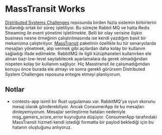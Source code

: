 # MassTransit Works

[Distributed Systems Challenges](https://github.com/buraksenyurt/DistributedChallenge) reposunda birden fazla sistemin birbirlerini kullandığı ortak bir süreç işletiliyor. Bu süreçte Rabbit MQ ve hatta Redis Streaming ile event yönetimi işletilmekte. Belli bir olay verisine ilişkin business nesne örneğinin çalıştırılmasında ise kendi yazdığım basit bir mekanizma çalıştırılıyor. [MassTransit](https://masstransit.io/) paketinin özellikle bu tür senaryolarda mesajları yönetmek, alıp vermek gibi açılardan daha kolay bir kullanım sağladığı ifade edilmekte. RabbitMQ ile ilgili kütüphaneleri kullanırken ele alınan bazı low-level sayılabilecek ayarlamalara da gerek olmadığından nispeten kolay bir kullanım sağlıyor. Hiç Masstransit ile çalışmadığımdan konuyu önce burada ele almayı ve sonra gerekli görürsem Distributed System Challenges reposuna entegre etmeyi planlıyorum.

## Notlar

- contests-app isimli bir Rust uygulaması var. RabbitMQ'ya oyun skorunu mesaj olarak gönderebiliyor. Ancak ConsumerApp ile bu mesajları dinleyemiyorum. Mesajlar serileştirme hataları nedeniyle msg_gamers_score_error kuyruğuna düşüyor. ConsumerApp tarafındaki MassTransit hizmeti kendi istediği formatta bir paylod beklediği için bu hatanın oluştuğunu anlıyoruz.
